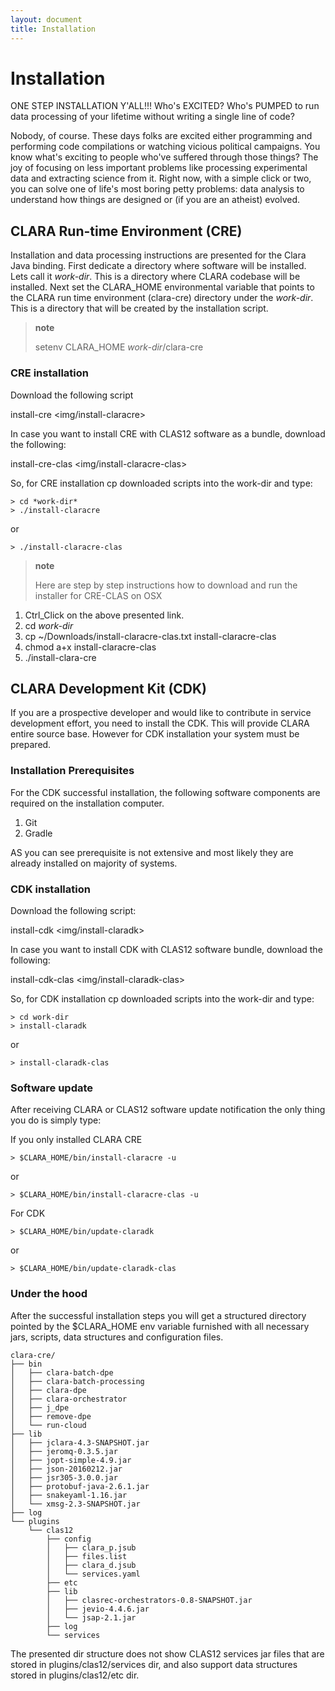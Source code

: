 ```yaml
---
layout: document
title: Installation
---
```


Installation
============

ONE STEP INSTALLATION Y'ALL!!! Who's EXCITED? Who's PUMPED to run data
processing of your lifetime without writing a single line of code?

Nobody, of course. These days folks are excited either programming and
performing code compilations or watching vicious political campaigns.
You know what's exciting to people who've suffered through those things?
The joy of focusing on less important problems like processing
experimental data and extracting science from it. Right now, with a
simple click or two, you can solve one of life's most boring petty
problems: data analysis to understand how things are designed or (if you
are an atheist) evolved.

CLARA Run-time Environment (CRE)
--------------------------------

Installation and data processing instructions are presented for the
Clara Java binding. First dedicate a directory where software will be
installed. Lets call it *work-dir*. This is a directory where CLARA
codebase will be installed. Next set the CLARA\_HOME environmental
variable that points to the CLARA run time environment (clara-cre)
directory under the *work-dir*. This is a directory that will be created
by the installation script.

> **note**
>
> setenv CLARA\_HOME *work-dir*/clara-cre

### CRE installation

Download the following script

install-cre &lt;img/install-claracre&gt;

In case you want to install CRE with CLAS12 software as a bundle,
download the following:

install-cre-clas &lt;img/install-claracre-clas&gt;

So, for CRE installation cp downloaded scripts into the work-dir and
type:

```
> cd *work-dir*
> ./install-claracre
```

or

```
> ./install-claracre-clas
```

> **note**
>
> Here are step by step instructions how to download and run the
> installer for CRE-CLAS on OSX

1.  Ctrl\_Click on the above presented link.
2.  cd *work-dir*
3.  cp \~/Downloads/install-claracre-clas.txt install-claracre-clas
4.  chmod a+x install-claracre-clas
5.  ./install-clara-cre

CLARA Development Kit (CDK)
---------------------------

If you are a prospective developer and would like to contribute in
service development effort, you need to install the CDK. This will
provide CLARA entire source base. However for CDK installation your
system must be prepared.

### Installation Prerequisites

For the CDK successful installation, the following software components
are required on the installation computer.

1.  Git
2.  Gradle

AS you can see prerequisite is not extensive and most likely they are
already installed on majority of systems.

### CDK installation

Download the following script:

install-cdk &lt;img/install-claradk&gt;

In case you want to install CDK with CLAS12 software bundle, download
the following:

install-cdk-clas &lt;img/install-claradk-clas&gt;

So, for CDK installation cp downloaded scripts into the work-dir and
type:

```
> cd work-dir
> install-claradk
```

or

```
> install-claradk-clas
```

### Software update

After receiving CLARA or CLAS12 software update notification the only
thing you do is simply type:

If you only installed CLARA CRE

```
> $CLARA_HOME/bin/install-claracre -u
```

or

```
> $CLARA_HOME/bin/install-claracre-clas -u
```

For CDK

```
> $CLARA_HOME/bin/update-claradk
```

or

```
> $CLARA_HOME/bin/update-claradk-clas
```

### Under the hood

After the successful installation steps you will get a structured
directory pointed by the \$CLARA\_HOME env variable furnished with all
necessary jars, scripts, data structures and configuration files.

```
clara-cre/
├── bin
│   ├── clara-batch-dpe
│   ├── clara-batch-processing
│   ├── clara-dpe
│   ├── clara-orchestrator
│   ├── j_dpe
│   ├── remove-dpe
│   └── run-cloud
├── lib
│   ├── jclara-4.3-SNAPSHOT.jar
│   ├── jeromq-0.3.5.jar
│   ├── jopt-simple-4.9.jar
│   ├── json-20160212.jar
│   ├── jsr305-3.0.0.jar
│   ├── protobuf-java-2.6.1.jar
│   ├── snakeyaml-1.16.jar
│   └── xmsg-2.3-SNAPSHOT.jar
├── log
└── plugins
    └── clas12
        ├── config
        │   ├── clara_p.jsub
        │   ├── files.list
        │   ├── clara_d.jsub
        │   └── services.yaml
        ├── etc
        ├── lib
        │   ├── clasrec-orchestrators-0.8-SNAPSHOT.jar
        │   ├── jevio-4.4.6.jar
        │   └── jsap-2.1.jar
        ├── log
        └── services
```

The presented dir structure does not show CLAS12 services jar files that
are stored in plugins/clas12/services dir, and also support data
structures stored in plugins/clas12/etc dir.
